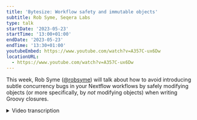 ```yaml
---
title: 'Bytesize: Workflow safety and immutable objects'
subtitle: Rob Syme, Seqera Labs
type: talk
startDate: '2023-05-23'
startTime: '13:00+01:00'
endDate: '2023-05-23'
endTime: '13:30+01:00'
youtubeEmbed: https://www.youtube.com/watch?v=A357C-ux6Dw
locationURL:
  - https://www.youtube.com/watch?v=A357C-ux6Dw
---
```


This week, Rob Syme ([@robsyme](https://github.com/robsyme)) will talk about how to avoid introducing subtle concurrency bugs in your Nextflow workflows by safely modifying objects (or more specifically, by _not_ modifying objects) when writing Groovy closures.

<details markdown="1"><summary>Video transcription</summary>
**Note: The content has been edited for reader-friendliness**

[0:01](https://www.youtube.com/watch?v=A357C-ux6Dw&t=1)
(host) Hello everyone, Maxime here. First of all, I'd like to thank the Chan Zuckerberg Initiative to help us doing these bytesize talks. Today, I'm introducing Rob Syme, a Groovy wizard, working at Seqera Labs, and he will explain to us how to safely handle metadata. As usual, you'll be able to unmute yourself at the end of the talk to ask your question. Of course, you can also ask them on Slack or on the chat. Over to you, Rob.

[0:39](https://www.youtube.com/watch?v=A357C-ux6Dw&t=39)
Perfect. Thanks for the intro, Maxime. This talk is, as Maxime indicated, about safe metadata handling in Nextflow pipelines. But really, it's all about safely passing any objects through channels in Nextflow. But it has particular application for the nf-core community here because we do a lot of metadata handling in nf-core, particularly passing around meta-maps between processes and through channels. There are some complicated little bugs that can occur when mutating those objects in place. What I'm going to suggest to you is that you should never mutate those objects in place, but instead always return new objects. Of course, this is a bit hard to explain in the abstract. Let's do an example.

[1:23](https://www.youtube.com/watch?v=A357C-ux6Dw&t=83)
This example is based on a true story, a sad story. Let's take this workflow. We have a channel that produces an object or emits an object, and we're passing that channel to a BuyNewShirt process. This process does something very simple. It just echoes the t-shirt size and based on the weight property in that object being passed to the process. When we run this, we see the t-shirt size is small because the weight is 70 here, pass it to BuyNewShirt. That's what we'd expect. No surprises here. Nothing outrageously complicated. These weights are in kilos still. Let's make this a little bit more complicated. I'm assuming that everyone has a pretty solid grasp of this. Let's add two new processes. The one we're going to be specifically interested in here is GetNewJob. This GetNewJob process takes an object, emits that same object, and modifies that object in place. It adds five to the weight property. We take that channel again, the same channel that we created before, we pass it once to BuyNewShirt and once to GetNewJob. This runs as expected. The t-shirt size is small. Everything is as we expect. I think the way that a lot of people think about these pipelines is like this. I think conceptually a lot of us have this picture in our head when we're running these pipelines. We take an object, we pass it to BuyNewShirt, and we pass it to GetNewJob. We pass the object, those two channels into new processes. I think we have a tendency to think about those as independent events, but really because this channel is taking the same object, it's exactly the same object in memory getting passed to GetNewJob and BuyNewShirt. If GetNewJob modifies the properties of that, it will affect BuyNewShirt. In this case, we saw it didn't affect the output of the run because this is dependent on timing. It's an important understanding to remember that all of these processes happen asynchronously in Nextflow. We can offer no guarantees about the order or the timing of this.

[3:54](https://www.youtube.com/watch?v=A357C-ux6Dw&t=234)
To make it a little bit more clear, let's add in a little delay. I'm now going to add this Browse process before BuyNewShirt. This Browse process, all it does is sleep for a couple of seconds. That gives it time for the sort of... just delays before we BuyNewShirt. Now we've just added a process here. Ideally I think a lot of people conceptually would think that adding a process here shouldn't affect the outcome here because we've just passed the object through transparently. We don't do any modifications here, but now because this process is BuyNewShirt process, happens after the GetNewJob process, GetNewJob process, modifies the weight property and now BuyNewShirt is changed. Now the t-shirt size is a medium. I'll just give people a second to look at that, just digest it.

[4:54](https://www.youtube.com/watch?v=A357C-ux6Dw&t=294)
The core message that I want to get across here is that modifying the object, modifies it across all paths in the tag, the directed acyclic graph, the graph of processes, which can lead to complicated and time dependent bugs. We were seeing some problems in nf-core pipelines that would only appear if some processes took a little bit longer. That's what I was trying to demonstrate with that Browse process. They become really complicated, time dependent bugs to track down. Okay, so that's what the problem is. What is the solution? The solution is you should always return or whenever possible, return a new object instead of modifying objects in place. I am just going to introduce two very handy methods in Groovy for doing this, the most common modifications we do in metamap objects in nf-core. But the the idea that you should always return new objects is the general solution for this problem.

[6:05](https://www.youtube.com/watch?v=A357C-ux6Dw&t=365)
This is what the process was before, the process that I showed you before that had the bug. Modifying the property in place, but we can do this instead. Instead of returning the me object or the meta object, that map object transparently, oh, there's a bug here, that should be me and me, what we do is we create a new object and we add these two together and return that new object. This will fix the bug. It's important to note here that this plus operator is an alias for the .plus() method on maps in Groovy and the .plus() method will return a new map with precedence being given to the map on the right. This is the correct way. So this .plus() method is really important, it's a way of merging maps together in groovy. This is what the Groovy doc looks like with the link to the bottom. It returns a new map containing all the entries from the left and right, giving precedence to the right. That giving precedence to the right is important because it allows us to overwrite properties by placing them on the map on the right-hand side of the plus operator. Critically, the return object is a new map containing all the entries from the left and right.

[7:37](https://www.youtube.com/watch?v=A357C-ux6Dw&t=457)
Similarly, the same problem happens inside of map blocks or map closures. This is actually the more common case in the nf-core pipelines. What we're doing here is we're making the same object, a map of two keys named weight. Here I'm overriding the weight property or the weight key in this map by adding a new map. This will return a new map and make it clean for downstream use. In addition to overwrite, using this plus operator to overwrite properties in this map, I can also use it to overwrite properties and add new properties. Here I'm adding a new key, the employer key, and as Maxime said, I works at Seqera Labs in addition to overriding a property. It's a really nice way of piecing together and adding and overwriting maps in Nextflow pipelines.

[8:37](https://www.youtube.com/watch?v=A357C-ux6Dw&t=517)
The inverses operation you might think of is subtracting keys. This is also something that needs to happen quite a lot in nf-core pipelines where you want to take a subset of the keys. Rather than defining a new map, you can use this submap method. The submap method takes a collection of keys and returns a new map just containing those keys. Here we have a very verbose map, first name, last name, location, age, and employer. Let's say for downstream processes, I really only need first name and location. I can use this submap method, which does return a new object, doesn't modify the object in place, it returns a new object. You can see here in the return value in the documentation in the Groovy doc. That will be safe for modification. One complicated example in the wild here was from the Sarek pipeline. This was a really tricky bug to spot. It is now absolutely fixed in Sarek and is also fixed on the Nextflow side. But here we were taking the output of the FASTP process and we're taking the meta and the reads. We are calling the .sort() method on the reads. This is a dangerous operation because .sort() actually modifies the object in place. It sorts the object in place. Even though we're assigning it to a new value here, .sort() actually modifies reads, which had complicated implications for the publishing of those files. That's what you want to avoid. But for the most part, 99% of cases can be avoided by simply using the .plus() method on map objects or the .submap() method on objects for expanding and contracting meta map objects in nf-core pipelines.

[10:30](https://www.youtube.com/watch?v=A357C-ux6Dw&t=630)
Today's talk is very simple. Just has one clear message. Never modify anything in place and instead always return new objects when passing objects through nf-core and Nextflow pipelines. Have there any questions about that? I also have a VS code and we can go through examples interactively if people have more questions.

[10:55](https://www.youtube.com/watch?v=A357C-ux6Dw&t=655)
(host) Thank you very much, Rob, that was amazing and yes, I'm hoping people, does anyone have any questions here?

(question) I can always come up with a question. This is super insightful and I am sure I have written a lot of code which falls into these traps. How can we spot them? How can we spot these bugs?

(answer) It's almost always... let me just share my screen again. It's almost always this dot notation for modifying. But you can force it to be a little bit more clear. Actually, no, I'm not going to share my screen because I don't have an example of that. But you can force it. We could do one of two things in nf-core pipelines. We could instead of passing a map object, we could develop our own class that inherits from map and simply make it immutable. That would force things to, it wouldn't compile or not compile, it wouldn't run when you try to assign objects, try to modify it in place. That's one object. That's one path. That's a more secure path, but it does make things a little less convenient because there are sometimes, yeah, when you're creating an object where it's nice. But that might be one, and I'm toying around with what it would take to do that. Because I think it might be possible just to define a class in the lib directory, like a new metamap.groovy, change one invocation at the start of the pipeline and leave everything else unchanged. That might be the way we end up going, but I'm willing to give it a go and just see what people think.

(question cont.) I don't know how aware people are of the project, but I've just come off a call with Mattias and Julia, and we were talking about the nf-validation plugin, which Julia and Nicholas are writing, which has got a sample sheet, a new channel factory for generating a channel output from a sample sheet. That's where the metamap is most likely going to be created, right? At the point where we're passing the sample sheet. It could be something we could do within that Nextflow plugin. Then all the stuff, we don't have to touch the lib directory within the pipeline or anything. We could generate and define that class within the Nextflow plugin and hide it out of sight.

(answer cont.) Yeah. Yep. That's perfect. Yeah. That would work. Yeah. It's great.

[13:46](https://www.youtube.com/watch?v=A357C-ux6Dw&t=826)
(question) TZ asked a question about what was the best way to drop just one key from the metamap. My suggestion was to use minus and then submit with just that one key.

(answer) Yep. That's one option. Or you can pass in... Another option would be a .submap() and then it.keys() minus the key you don't want. That .submap() will take a collection of any kind. If you take a map and call the .keys() method, that returns a set of all the keys. You could subtract the key you don't want from that set and pass that it.keys() minus the key you don't want. But also the way that you've described there, Maxime, is also perfectly fine. I think there'd be about the same number of characters anyway. Personal preference.

(host) Okay. Thank you.

(answer continued) Yeah. There isn't a specific method for removing a key. But if we did create our own class, we could make our own method to remove a key. That might be enough.

(host) Yeah. But I think creating our own class would be something for another bytesize.

(speaker) Yeah. Yeah. Definitely.

[14:57](https://www.youtube.com/watch?v=A357C-ux6Dw&t=897)
(question) Is there a good source of documentation to read up on this anyway?

(answer) This idea is a little Nextflow based, so... no. But the Groovy docs that I linked in the slide. I'll pass a link on the Slack at the best place for Groovy docs.

(question cont.) I wonder if there's, I've forgotten who it was now, is it the Midnighter doc? Someone in the community has built a website, like a mate.materials website with common pitfalls and things for Nextflow. I wonder if it'd be a good one to go into that site.

(answer cont.) Oh yeah. I can suggest to add it there.

(question cont.) Apologies for that. I'm sure I'll be corrected in a second.

(comment) Yeah. I think it was Moritz. Moritz Viva. But also we've got some of this stuff in the advanced training docs, right?

(speaker) Yeah. Yeah. This is like a module in the advanced training. Yeah. We'll end up in training.sequera or training.nextflow.

[15:58](https://www.youtube.com/watch?v=A357C-ux6Dw&t=958)
(question) I just had a question. If you did want to sort, say reads as part of an operation for whatever reason, without actually appending or taking away from the map, what's the safest way then to just create a new copy with news.flow and would you reassign it? I mean, is reassigning safe? Is it just a pointer in memory then where you would be updating the original map anyway, you can just say new map is equal to old map, for example.

(answer) You can use... it requires... it's a really simple fix. All it requires is in .sort(), you pass it a TRUE as the first argument and that will sort it instead of sorting in place, but return a new object and then you can reassign it.

(question cont.) But is there a pointer in memory?

(answer cont.) I'm not sure I know what you mean.

(question cont.) If you create a new map, but this can be an issue in some programming languages where you have an individual map, right? So old map, and say you want to create a copy of it, you'd say new map is equal to old map, right? And then you do all of your downstream operations on new map. That's still change old map in place because it's just a pointer in memory to the old map. See what I mean?

(answer cont.) Yeah. If you pass .sort() TRUE, it will return a new map. The new map is a new object. The elements of the map will still be pointed to the same original copies, but that's okay because the order that you want to change. You'll get a new map and that object will have a new address in memory.

[17:45](https://www.youtube.com/watch?v=A357C-ux6Dw&t=1065)
(host) Okay. I think we have some more time. Does anyone have any more questions?

(speaker) Oh, Rike has just said she didn't know about exact(). That exact() method that I used as a convenient methods. The important thing to know about exact() is that it happens on the Nextflow head node rather than being farmed out to a process, which can be useful because particularly if you're operating in the cloud, you don't have to wait for VM speedups. It's also good for demos like this, because you can just write arbitrary Groovy. It's not that helpful. It's like in Nextflow pipelines, more often than not you don't need it. Sorry, Phil.

(comment) I was going to say, I usually am used to going as far as saying, don't use it because it's quite easy to abuse it and then crash the main Nextflow job or take down the head node.

(speaker) Yeah. Good for demos and maybe not best practice.

(host) Okay. Then I think we are good, so I will stop the recording.

</details>
